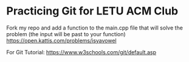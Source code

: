 # Practicing Git for LETU ACM Club

Fork my repo and add a function to the main.cpp file that will solve the problem (the input will be past to your function) https://open.kattis.com/problems/isyavowel

For Git Tutorial: https://www.w3schools.com/git/default.asp
